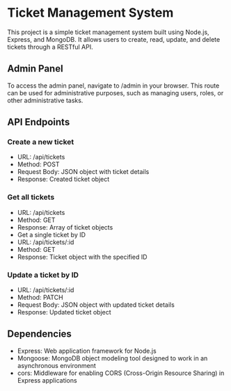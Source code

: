 # Ticket Management System

This project is a simple ticket management system built using Node.js, Express, and MongoDB. It allows users to create, read, update, and delete tickets through a RESTful API.

## Admin Panel
To access the admin panel, navigate to /admin in your browser. This route can be used for administrative purposes, such as managing users, roles, or other administrative tasks.

## API Endpoints

### Create a new ticket

* URL: /api/tickets
* Method: POST
* Request Body: JSON object with ticket details
* Response: Created ticket object

### Get all tickets
* URL: /api/tickets
* Method: GET
* Response: Array of ticket objects
* Get a single ticket by ID
* URL: /api/tickets/:id
* Method: GET
* Response: Ticket object with the specified ID

### Update a ticket by ID
* URL: /api/tickets/:id
* Method: PATCH
* Request Body: JSON object with updated ticket details
* Response: Updated ticket object

## Dependencies
* Express: Web application framework for Node.js
* Mongoose: MongoDB object modeling tool designed to work in an asynchronous environment
* cors: Middleware for enabling CORS (Cross-Origin Resource Sharing) in Express applications